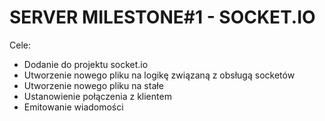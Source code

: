 # SERVER MILESTONE#1 - SOCKET.IO

Cele:
- Dodanie do projektu socket.io
- Utworzenie nowego pliku na logikę związaną z obsługą socketów
- Utworzenie nowego pliku na stałe
- Ustanowienie połączenia z klientem
- Emitowanie wiadomości
